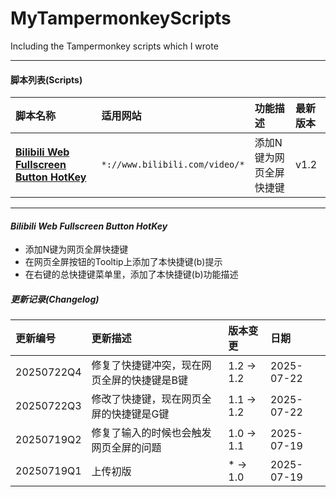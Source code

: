 # MyTampermonkeyScripts 
Including the Tampermonkey scripts which I wrote

___

#### 脚本列表(Scripts)
| 脚本名称 |	适用网站 |	功能描述 |	最新版本|
| :--- | :--- | :--- | :--- |
| [**Bilibili Web Fullscreen Button HotKey**](#bilibili-web-fullscreen-button-hotkey) | `*://www.bilibili.com/video/*` | 添加N键为网页全屏快捷键 | v1.2 |

___

#### ___Bilibili Web Fullscreen Button HotKey___

 - 添加N键为网页全屏快捷键
 - 在网页全屏按钮的Tooltip上添加了本快捷键(b)提示
 - 在右键的总快捷键菜单里，添加了本快捷键(b)功能描述

##### 更新记录(Changelog)
| 更新编号 | 更新描述 | 版本变更 | 日期 |
| :--- | :--- | :--- | :--- |
| 20250722Q4 | 修复了快捷键冲突，现在网页全屏的快捷键是B键 | 1.2 -> 1.2 | 2025-07-22 |
| 20250722Q3 | 修改了快捷键，现在网页全屏的快捷键是G键 | 1.1 -> 1.2 | 2025-07-22 |
| 20250719Q2 | 修复了输入的时候也会触发网页全屏的问题 | 1.0 -> 1.1 | 2025-07-19 |
| 20250719Q1 | 上传初版 | * -> 1.0 | 2025-07-19 |
